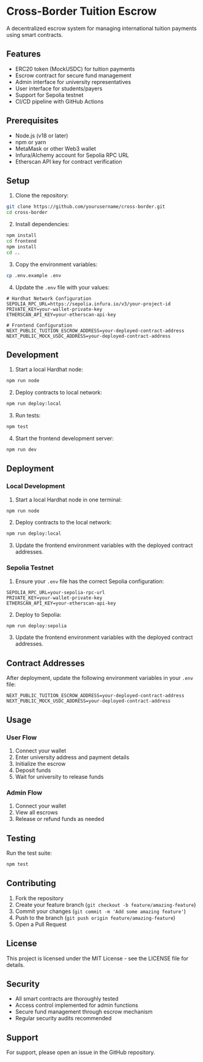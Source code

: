 # Cross-Border Tuition Escrow

A decentralized escrow system for managing international tuition payments using smart contracts.

## Features

- ERC20 token (MockUSDC) for tuition payments
- Escrow contract for secure fund management
- Admin interface for university representatives
- User interface for students/payers
- Support for Sepolia testnet
- CI/CD pipeline with GitHub Actions

## Prerequisites

- Node.js (v18 or later)
- npm or yarn
- MetaMask or other Web3 wallet
- Infura/Alchemy account for Sepolia RPC URL
- Etherscan API key for contract verification

## Setup

1. Clone the repository:
```bash
git clone https://github.com/yourusername/cross-border.git
cd cross-border
```

2. Install dependencies:
```bash
npm install
cd frontend
npm install
cd ..
```

3. Copy the environment variables:
```bash
cp .env.example .env
```

4. Update the `.env` file with your values:
```
# Hardhat Network Configuration
SEPOLIA_RPC_URL=https://sepolia.infura.io/v3/your-project-id
PRIVATE_KEY=your-wallet-private-key
ETHERSCAN_API_KEY=your-etherscan-api-key

# Frontend Configuration
NEXT_PUBLIC_TUITION_ESCROW_ADDRESS=your-deployed-contract-address
NEXT_PUBLIC_MOCK_USDC_ADDRESS=your-deployed-contract-address
```

## Development

1. Start a local Hardhat node:
```bash
npm run node
```

2. Deploy contracts to local network:
```bash
npm run deploy:local
```

3. Run tests:
```bash
npm test
```

4. Start the frontend development server:
```bash
npm run dev
```

## Deployment

### Local Development

1. Start a local Hardhat node in one terminal:
```bash
npm run node
```

2. Deploy contracts to the local network:
```bash
npm run deploy:local
```

3. Update the frontend environment variables with the deployed contract addresses.

### Sepolia Testnet

1. Ensure your `.env` file has the correct Sepolia configuration:
```
SEPOLIA_RPC_URL=your-sepolia-rpc-url
PRIVATE_KEY=your-wallet-private-key
ETHERSCAN_API_KEY=your-etherscan-api-key
```

2. Deploy to Sepolia:
```bash
npm run deploy:sepolia
```

3. Update the frontend environment variables with the deployed contract addresses.

## Contract Addresses

After deployment, update the following environment variables in your `.env` file:

```
NEXT_PUBLIC_TUITION_ESCROW_ADDRESS=your-deployed-contract-address
NEXT_PUBLIC_MOCK_USDC_ADDRESS=your-deployed-contract-address
```

## Usage

### User Flow

1. Connect your wallet
2. Enter university address and payment details
3. Initialize the escrow
4. Deposit funds
5. Wait for university to release funds

### Admin Flow

1. Connect your wallet
2. View all escrows
3. Release or refund funds as needed

## Testing

Run the test suite:
```bash
npm test
```

## Contributing

1. Fork the repository
2. Create your feature branch (`git checkout -b feature/amazing-feature`)
3. Commit your changes (`git commit -m 'Add some amazing feature'`)
4. Push to the branch (`git push origin feature/amazing-feature`)
5. Open a Pull Request

## License

This project is licensed under the MIT License - see the LICENSE file for details.

## Security

- All smart contracts are thoroughly tested
- Access control implemented for admin functions
- Secure fund management through escrow mechanism
- Regular security audits recommended

## Support

For support, please open an issue in the GitHub repository.
